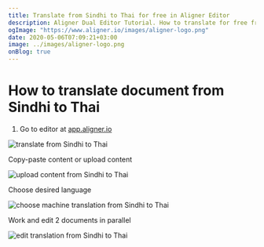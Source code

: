 ```yaml
---
title: Translate from Sindhi to Thai for free in Aligner Editor
description: Aligner Dual Editor Tutorial. How to translate for free from Sindhi to Thai. Aligner is multilingual document management platform. 
ogImage: "https://www.aligner.io/images/aligner-logo.png"
date: 2020-05-06T07:09:21+03:00
image: ../images/aligner-logo.png
onBlog: true
---
```


# How to translate document from Sindhi to Thai

1. Go to editor at [app.aligner.io](https://app.aligner.io "Aligner App web page")

![translate from Sindhi to Thai](../aligner-blank-editor.png "translate from Sindhi to Thai")

Copy-paste content or upload content

![upload content from Sindhi to Thai](../aligner-uploaded-document.png "upload content from Sindhi to Thai")

Choose desired language

![choose machine translation from Sindhi to Thai](../aligner-language-dropdown.png "choose machine translation from Sindhi to Thai")

Work and edit 2 documents in parallel

![edit translation from Sindhi to Thai](../aligner-double-sitded-editor.png "edit translation from Sindhi to Thai")

